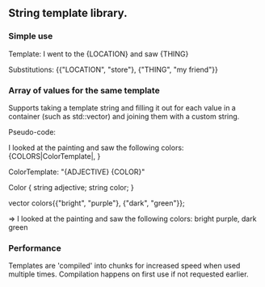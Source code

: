 ## String template library.

### Simple use

Template: I went to the {LOCATION} and saw {THING}

Substitutions: {{"LOCATION", "store"}, {"THING", "my friend"}}

### Array of values for the same template

Supports taking a template string and filling it out for each value in a container (such as std::vector) and joining them
with a custom string.

Pseudo-code:

I looked at the painting and saw the following colors: {COLORS|ColorTemplate|, }

ColorTemplate: "{ADJECTIVE} {COLOR}"

Color {
  string adjective;
  string color;
}

vector<Color> colors{{"bright", "purple"}, {"dark", "green"}};

=> I looked at the painting and saw the following colors: bright purple, dark green

### Performance

Templates are 'compiled' into chunks for increased speed when used multiple times.  Compilation happens on first use
if not requested earlier.
